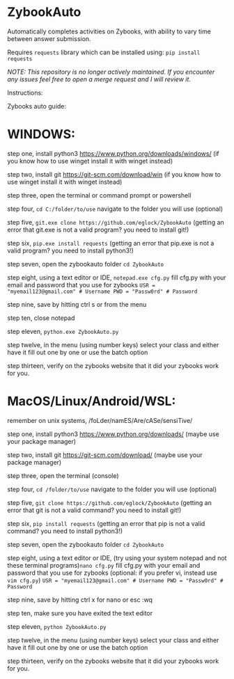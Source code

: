 # ZybookAuto
Automatically completes activities on Zybooks, with ability to vary time between answer submission.

Requires `requests` library which can be installed using:
`pip install requests`

*NOTE: This repository is no longer actively maintained. If you encounter any issues feel free to open a merge request and I will review it.*

Instructions: 

Zybooks auto guide:

# WINDOWS:
step one, install python3 https://www.python.org/downloads/windows/ (if you know how to use winget install it with winget instead)

step two, install git https://git-scm.com/download/win (if you know how to use winget install it with winget instead)

step three, open the terminal or command prompt or powershell

step four, `cd C:/folder/to/use` navigate to the folder you will use (optional)

step five, `git.exe clone https://github.com/eglock/ZybookAuto` (getting an error that git.exe is not a valid program? you need to install git!)

step six, `pip.exe install requests` (getting an error that pip.exe is not a valid program? you need to install python3!)

step seven, open the zybookauto folder `cd ZybookAuto`

step eight, using a text editor or IDE, `notepad.exe cfg.py` fill cfg.py with your email and password that you use for zybooks 
`USR = "myemail123@gmail.com" # Username
PWD = "Passw0rd" # Password`

step nine, save by hitting ctrl s or from the menu

step ten, close notepad

step eleven, `python.exe ZybookAuto.py`

step twelve, in the menu (using number keys) select your class and either have it fill out one by one or use the batch option

step thirteen, verify on the zybooks website that it did your zybooks work for you.


# MacOS/Linux/Android/WSL:

remember on unix systems, /foLder/namES/Are/cASe/sensiTive/

step one, install python3 https://www.python.org/downloads/ (maybe use your package manager)

step two, install git https://git-scm.com/download/ (maybe use your package manager)

step three, open the terminal (console)

step four, `cd /folder/to/use` navigate to the folder you will use (optional)

step five, `git clone https://github.com/eglock/ZybookAuto` (getting an error that git is not a valid command? you need to install git!)

step six, `pip install requests` (getting an error that pip is not a valid command? you need to install python3!)

step seven, open the zybookauto folder `cd ZybookAuto`

step eight, using a text editor or IDE, (try using your system notepad and not these terminal programs)`nano cfg.py` fill cfg.py with your email and password that you use for zybooks (optional: if you prefer vi, instead use `vim cfg.py`)
`USR = "myemail123@gmail.com" # Username
PWD = "Passw0rd" # Password`

step nine, save by hitting ctrl x for nano or esc :wq

step ten, make sure you have exited the text editor

step eleven, `python ZybookAuto.py`

step twelve, in the menu (using number keys) select your class and either have it fill out one by one or use the batch option

step thirteen, verify on the zybooks website that it did your zybooks work for you.
